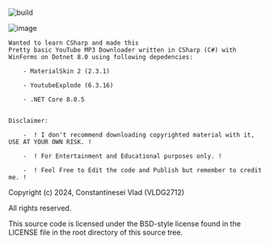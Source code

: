 ![build](https://github.com/VLDG2712/YT2MP3Sharp/actions/workflows/dotnet.yml/badge.svg)

<img src="https://i.ibb.co/X3rY6RJ/image.png" alt="image" border="0"></a>



    Wanted to learn CSharp and made this
    Pretty basic YouTube MP3 Downloader written in CSharp (C#) with WinForms on Dotnet 8.0 using following depedencies:
       
        - MaterialSkin 2 (2.3.1)
        
        - YoutubeExplode (6.3.16)
        
        - .NET Core 8.0.5


    Disclaimer:

        -  ! I don't recommend downloading copyrighted material with it, USE AT YOUR OWN RISK. !

        -  ! For Entertainment and Educational purposes only. !

        -  ! Feel Free to Edit the code and Publish but remember to credit me. !


Copyright (c) 2024, Constantinesei Vlad (VLDG2712)

All rights reserved.

This source code is licensed under the BSD-style license found in the
LICENSE file in the root directory of this source tree. 
